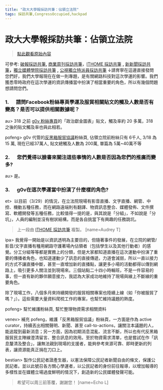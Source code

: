 ```yaml
---
title: "政大大學報採訪共筆：佔領立法院"
tags: 採訪共筆,CongressOccupied,hackpad
---
```


# 政大大學報採訪共筆：佔領立法院

> [點此觀看原始內容](https://g0v.hackpad.tw/imazW1V5yuO)

可參考: [破報採訪共筆](https://g0v.hackpad.com/mfegugZpwC7)**,** [商業周刊採訪共筆](https://g0v.hackpad.com/xCd2B9SNTax)，[ITHOME 採訪共筆](https://g0v.hackpad.com/ITHOME--8yZL7bpuGlL) **,** [新新聞採訪共筆](https://g0v.hackpad.com/gK8LMM5RoTc)**，**[獨立媒體學院採訪共筆](https://g0v.hackpad.com/ZFYX3EGWQcU) **,** [公視獨立特派員採訪共筆](https://g0v.hackpad.com/nripcCXMETw)
↓請育寧在這邊直接發問
您們好，我們大學報現在在做一則專題，是有關網路科技對這次學運的影響。我們獲悉零時政府在這次學運的資訊傳播當中扮演了相當重要的角色，所以有幾個問題想請問您們。
### 1.      請問Facebook粉絲專頁學運及服貿相關貼文的觸及人數是否有變高？是否可以提供相關數據呢？


au> 318 之前  [g0v 粉絲專頁](http://facebook.com/g0v.tw)的「政治獻金圖表」貼文，觸及率約 20 多萬，318 之後的貼文觸及率也與此相若。

pofeng> g0v 代管的[反黑箱服貿協議](http://facebook.com/antiblacktw)粉絲頁, 佔領立院前粉絲只有 6千人, 3/18 為 15 萬, 現在已經37萬人, 貼文總觸及人數為 200萬, 單篇為 5萬~40萬不等

### 2.      您們覺得以臉書來關注這些事情的人數是否因為您們的推廣而變多?


au> 是。

### 3.      g0v在這次學運當中扮演了什麼樣的角色?


et>  以目前（3/29）的情況，在立法院現場有影音直播、文字直播、網管、中控、機動五種任務，而在網路遠端則有翻譯、物資訊息整合、媒體發佈、文件撰寫、軟體開發等五種任務，比較值得一提的是，與其說是「分組」，不如說是「分坑」，人員的編制並沒有樹狀結構，而是各自挑當下有興趣的任務跳坑。
> 上一段由 [ITHOME 採訪共筆](https://g0v.hackpad.com/ITHOME--8yZL7bpuGlL)  複製。
> [name=Audrey T]


ipa> 我覺得一開始是以資訊透明為主要目的，但隨著事件的發展，在立院的網管/影音/文字直播有種用網路守護著場內佔領者（包括學生以及其他行動者）的感覺。分工分組等等都是實務上的分類，但是大家都知道直播在這次運動中扮演了重要的傳播者角色，也知道運動少了訊息的直接傳遞，力道會減弱，所以一直以接力的方式不讓直播中斷，甚至一直增加新的直播點，讓更多小場的活動都得以傳到網路上，吸引更多人關注並到現場來。三個站點二十四小時輪班，不是一件容易的事，但一直有新的夥伴願意接力，我認為大家成功地維持了現場與線上不斷線的重要角色。

除了現場工作，八個多月來持續開發的服貿相關專案也陸續上線（如「你被服貿了嗎？」）。這些需要大量資料爬梳工作的專案，也幫忙維持議題的熱度。

pofeng> 幫忙維護粉絲頁, 幫忙整理物資需求相關資料

venev> 補充 pofeng，維護「反黑箱服貿協議」粉絲頁，一方面是作為 active curator，持續丟出相關聲明、新聞、甚至 call-to-actions，讓關注本議題的人，能追蹤到最新消息；另一方面，因為初期消息混亂、流言不斷，所以也有代反黑箱服貿民主陣線澄清留言、整合訊息的效用。至於物資需求清單，也是嘗試在作「訊息釐清及整合」，讓無法親到現場的支援者，能夠參考來源可靠、即時更新的列表，讓資源能真正捐在刀口上。

bestian> 製作公民記者證產生器，以憲法保障公民記者新聞自由的條文，保護公民記者。並以此號召各方關心學運者，以公民記者的身份前往報導，以增加報導的多樣性並在媒體立場過度鮮明的情況下，創造新的公民媒體發聲可能。

> 希望可以周三前答覆，謝謝您！
> [name=Echo L]


